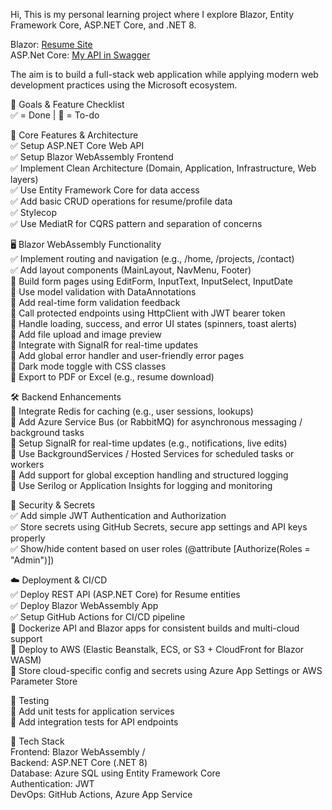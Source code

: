 Hi, This is my personal learning project where I explore Blazor, Entity Framework Core, ASP.NET Core, and .NET 8.

Blazor: [Resume Site](https://marvinvalencia-bkcredfvbtd3cbgs.southeastasia-01.azurewebsites.net) <br/>
ASP.Net Core: [My API in Swagger](https://resume-project-api-ama4f0fbfde9cxge.southeastasia-01.azurewebsites.net/swagger/index.html)<br/>

The aim is to build a full-stack web application while applying modern web development practices using the Microsoft ecosystem.

🚀 Goals & Feature Checklist <br/>
✅ = Done | 🔲 = To-do

🔧 Core Features & Architecture <br/>
✅ Setup ASP.NET Core Web API <br/>
✅ Setup Blazor WebAssembly Frontend <br/>
✅ Implement Clean Architecture (Domain, Application, Infrastructure, Web layers) <br/>
✅ Use Entity Framework Core for data access <br/>
✅ Add basic CRUD operations for resume/profile data <br/>
✅ Stylecop <br/>
✅ Use MediatR for CQRS pattern and separation of concerns <br/>

🖥️ Blazor WebAssembly Functionality <br/>
✅ Implement routing and navigation (e.g., /home, /projects, /contact) <br/>
✅ Add layout components (MainLayout, NavMenu, Footer) <br/>
🔲 Build form pages using EditForm, InputText, InputSelect, InputDate <br/>
🔲 Use model validation with DataAnnotations <br/>
🔲 Add real-time form validation feedback <br/>
🔲 Call protected endpoints using HttpClient with JWT bearer token <br/>
🔲 Handle loading, success, and error UI states (spinners, toast alerts) <br/>
🔲 Add file upload and image preview <br/>
🔲 Integrate with SignalR for real-time updates <br/>
🔲 Add global error handler and user-friendly error pages <br/>
🔲 Dark mode toggle with CSS classes <br/>
🔲 Export to PDF or Excel (e.g., resume download) <br/>

🛠️ Backend Enhancements <br/>
🔲 Integrate Redis for caching (e.g., user sessions, lookups) <br/>
🔲 Add Azure Service Bus (or RabbitMQ) for asynchronous messaging / background tasks <br/>
🔲 Setup SignalR for real-time updates (e.g., notifications, live edits) <br/>
🔲 Use BackgroundServices / Hosted Services for scheduled tasks or workers <br/>
🔲 Add support for global exception handling and structured logging <br/>
🔲 Use Serilog or Application Insights for logging and monitoring <br/>

🔐 Security & Secrets <br/>
✅ Add simple JWT Authentication and Authorization <br/>
✅ Store secrets using GitHub Secrets, secure app settings and API keys properly <br/>
✅ Show/hide content based on user roles (@attribute [Authorize(Roles = "Admin")]) <br/>

☁️ Deployment & CI/CD <br/>
✅ Deploy REST API (ASP.NET Core) for Resume entities <br/>
✅ Deploy Blazor WebAssembly App  <br/>
✅ Setup GitHub Actions for CI/CD pipeline <br/>
🔲 Dockerize API and Blazor apps for consistent builds and multi-cloud support <br/>
🔲 Deploy to AWS (Elastic Beanstalk, ECS, or S3 + CloudFront for Blazor WASM) <br/>
🔲 Store cloud-specific config and secrets using Azure App Settings or AWS Parameter Store <br/>

🧪 Testing <br/>
🔲 Add unit tests for application services <br/>
🔲 Add integration tests for API endpoints <br/>

📌 Tech Stack <br/>
Frontend: Blazor WebAssembly /<br/>
Backend: ASP.NET Core (.NET 8) <br/>
Database: Azure SQL using Entity Framework Core <br/>
Authentication: JWT <br/>
DevOps: GitHub Actions, Azure App Service <br/>
